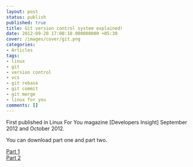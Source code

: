 ```yaml
---
layout: post
status: publish
published: true
title: Git version control system explained!
date: 2012-09-20 17:00:18.000000000 +05:30
cover: /images/cover/git.png
categories:
- Articles
tags:
- linux
- git
- version control
- vcs
- git rebase
- git commit
- git merge
- linux for you
comments: []
---
```

First published in Linux For You magazine [Developers Insight] September 2012 and October 2012.

You can download part one and part two.

<div class="pdf">
    <a href="/files/git-01.pdf">Part 1</a>
</div>

<div class="pdf">
    <a href="/files/git-02.pdf">Part 2</a>
</div>

<div class="clear"></div>
